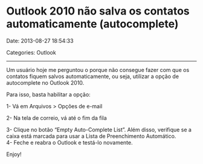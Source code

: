 # Outlook 2010 não salva os contatos automaticamente (autocomplete)

Date: 2013-08-27 18:54:33

Categories: Outlook

---

<p>Um usuário hoje me perguntou o porque não consegue fazer com que os contatos fiquem salvos automaticamente, ou seja, utilizar a opção de autocomplete no Outlook 2010.</p>
<p>Para isso, basta habilitar a opção:</p>
<p>1- Vá em Arquivos &gt; Opções de e-mail</p>
<p>2- Na tela de correio, vá até o fim da fila</p>
<p>3- Clique no botão &#8220;Empty Auto-Complete List&#8221;. Além disso, verifique se a caixa está marcada para usar a Lista de Preenchimento Automático.<br />
4- Feche e reabra o Outlook e testá-lo novamente.</p>
<p>Enjoy!</p>
